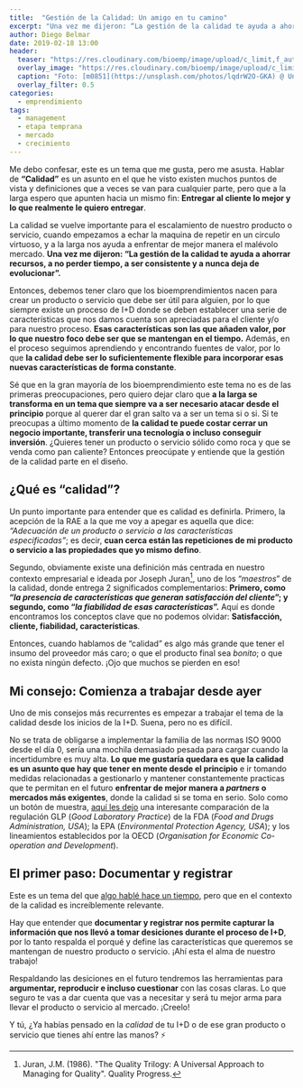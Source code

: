 ```yaml
---
title:  "Gestión de la Calidad: Un amigo en tu camino"
excerpt: "Una vez me dijeron: “La gestión de la calidad te ayuda a ahorrar recursos, a no perder tiempo, a ser consistente y a nunca deja de evolucionar”"
author: Diego Belmar
date: 2019-02-18 13:00
header:
  teaser: "https://res.cloudinary.com/bioemp/image/upload/c_limit,f_auto,q_auto,w_400/b2/artesano.jpg"
  overlay_image: "https://res.cloudinary.com/bioemp/image/upload/c_limit,f_auto,q_auto,w_1200/b2/artesano.jpg"
  caption: "Foto: [m0851](https://unsplash.com/photos/lqdrW2O-GKA) @ Unsplash"
  overlay_filter: 0.5
categories:
  - emprendimiento
tags:
  - management
  - etapa temprana
  - mercado
  - crecimiento
---
```


Me debo confesar, este es un tema que me gusta, pero me asusta. Hablar de **“Calidad”** es un asunto en el que he visto existen muchos puntos de vista y definiciones que a veces se van para cualquier parte, pero que a la larga espero que apunten hacia un mismo fin: **Entregar al cliente lo mejor y lo que realmente le quiero entregar**. 

La calidad se vuelve importante para el escalamiento de nuestro producto o servicio, cuando empezamos a echar la maquina de repetir en un circulo virtuoso, y a la larga nos ayuda a enfrentar de mejor manera el malévolo mercado. **Una vez me dijeron: “La gestión de la calidad te ayuda a ahorrar recursos, a no perder tiempo, a ser consistente y a nunca deja de evolucionar”.**

Entonces, debemos tener claro que los bioemprendimientos nacen para crear un producto o servicio que debe ser útil para alguien, por lo que siempre existe un proceso de I+D donde se deben establecer una serie de características que nos damos cuenta son apreciadas para el cliente y/o para nuestro proceso. **Esas características son las que añaden valor, por lo que nuestro foco debe ser que se mantengan en el tiempo.** Además, en el proceso seguimos aprendiendo y encontrando fuentes de valor, por lo que **la calidad debe ser lo suficientemente flexible para incorporar esas nuevas características de forma constante**.

Sé que en la gran mayoría de los bioemprendimiento este tema no es de las primeras preocupaciones, pero quiero dejar claro que **a la larga se transforma en un tema que siempre va a ser necesario atacar desde el principio** porque al querer dar el gran salto va a ser un tema si o si. Si te preocupas a último momento de **la calidad te puede costar cerrar un negocio importante, transferir una tecnología o incluso conseguir inversión**. ¿Quieres tener un producto o servicio sólido como roca y que se venda como pan caliente? Entonces preocúpate y entiende que la gestión de la calidad parte en el diseño.

## ¿Qué es “calidad”?

Un punto importante para entender que es calidad es definirla. Primero, la acepción de la RAE a la que me voy a apegar es aquella que dice: _“Adecuación de un producto o servicio a las características especificadas”_; es decir, **cuan cerca están las repeticiones de mi producto o servicio a las propiedades que yo mismo defino**. 

Segundo, obviamente existe una definición más centrada en nuestro contexto empresarial e ideada por Joseph Juran[^1], uno de los “_maestros_” de la calidad, donde entrega 2 significados complementarios: **Primero, como “_la presencia de características que generan satisfacción del cliente_”; y segundo, como “_la fiabilidad de esas características_”.** Aquí es donde encontramos los conceptos clave que no podemos olvidar: **Satisfacción, cliente, fiabilidad, características**.

Entonces, cuando hablamos de “calidad” es algo más grande que tener el insumo del proveedor más caro; o que el producto final sea _bonito_; o que no exista ningún defecto. ¡Ojo que muchos se pierden en eso! 

## Mi consejo: Comienza a trabajar desde ayer

Uno de mis consejos más recurrentes es empezar a trabajar el tema de la calidad desde los inicios de la I+D. Suena, pero no es difícil.

No se trata de obligarse a implementar la familia de las normas ISO 9000 desde el día 0, sería una mochila demasiado pesada para cargar cuando la incertidumbre es muy alta. **Lo que me gustaría quedara es que la calidad es un asunto que hay que tener en mente desde el principio** e ir tomando medidas relacionadas a gestionarlo y mantener constantemente practicas que te permitan en el futuro **enfrentar de mejor manera a _partners_ o mercados más exigentes**, donde la calidad si se toma en serio. Solo como un botón de muestra, [aquí les dejo](https://www.fda.gov/downloads/ICECI/EnforcementActions/BioresearchMonitoring/UCM133724.pdf "Comparison Chart of FDA and EPA Good Laboratory Practice (GLP) Regulations and the OECD Principles of GLP.") una interesante comparación de la regulación GLP (_Good Laboratory Practice_) de la FDA (_Food and Drugs Administration, USA_); la EPA (_Environmental Protection Agency, USA_); y los lineamientos establecidos por la OECD (_Organisation for Economic Co-operation and Development_).

## El primer paso: Documentar y registrar

Este es un tema del que [algo hablé hace un tiempo](https://bioemprendedor.cl/2017/07/la-informacion-en-el-bioemprendimiento-vale-y-mucho/ "La información en el bioemprendimiento vale (¡y mucho!)"), pero que en el contexto de la calidad es increíblemente relevante. 

Hay que entender que **documentar y registrar nos permite capturar la información que nos llevó a tomar desiciones durante el proceso de I+D**, por lo tanto respalda el porqué y define las características que queremos se mantengan de nuestro producto o servicio. ¡Ahí esta el alma de nuestro trabajo!

Respaldando las desiciones en el futuro tendremos las herramientas para **argumentar, reproducir e incluso cuestionar** con las cosas claras. Lo que seguro te vas a dar cuenta que vas a necesitar y será tu mejor arma para llevar el producto o servicio al mercado. ¡Creelo! 

Y tú, ¿Ya habías pensado en la _calidad_ de tu I+D o de ese gran producto o servicio que tienes ahí entre las manos? :zap:

[^1]:	Juran, J.M. (1986). "The Quality Trilogy: A Universal Approach to Managing for Quality". Quality Progress.